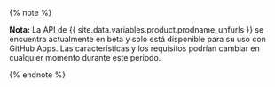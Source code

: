 {% note %}

**Nota:** La API de {{ site.data.variables.product.prodname_unfurls }} se encuentra actualmente en beta y solo está disponible para su uso con GitHub Apps. Las características y los requisitos podrían cambiar en cualquier momento durante este periodo.

{% endnote %}
